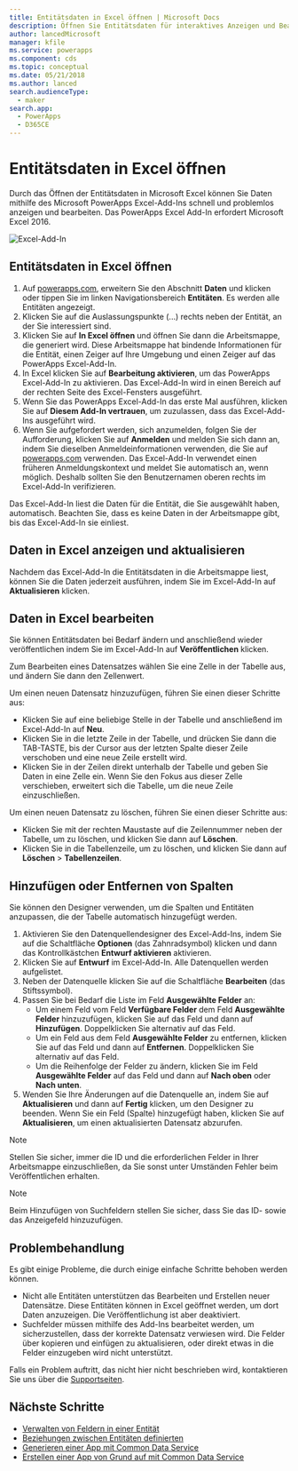 ```yaml
---
title: Entitätsdaten in Excel öffnen | Microsoft Docs
description: Öffnen Sie Entitätsdaten für interaktives Anzeigen und Bearbeiten in Excel.
author: lancedMicrosoft
manager: kfile
ms.service: powerapps
ms.component: cds
ms.topic: conceptual
ms.date: 05/21/2018
ms.author: lanced
search.audienceType:
  - maker
search.app:
  - PowerApps
  - D365CE
---
```

# <a name="open-entity-data-in-excel"></a>Entitätsdaten in Excel öffnen
Durch das Öffnen der Entitätsdaten in Microsoft Excel können Sie Daten mithilfe des Microsoft PowerApps Excel-Add-Ins schnell und problemlos anzeigen und bearbeiten. Das PowerApps Excel Add-In erfordert Microsoft Excel 2016.

![Excel-Add-In](./media/data-platform-cds-excel-addin/ExcelAddin.png "PowerApps-Excel-Add-In")

## <a name="open-entity-data-in-excel"></a>Entitätsdaten in Excel öffnen
1. Auf [powerapps.com](https://web.powerapps.com/?utm_source=padocs&utm_medium=linkinadoc&utm_campaign=referralsfromdoc), erweitern Sie den Abschnitt **Daten** und klicken oder tippen Sie im linken Navigationsbereich **Entitäten**. Es werden alle Entitäten angezeigt.
2. Klicken Sie auf die Auslassungspunkte (...) rechts neben der Entität, an der Sie interessiert sind.
3. Klicken Sie auf **In Excel öffnen** und öffnen Sie dann die Arbeitsmappe, die generiert wird. Diese Arbeitsmappe hat bindende Informationen für die Entität, einen Zeiger auf Ihre Umgebung und einen Zeiger auf das PowerApps Excel-Add-In.  
4. In Excel klicken Sie auf **Bearbeitung aktivieren**, um das PowerApps Excel-Add-In zu aktivieren. Das Excel-Add-In wird in einen Bereich auf der rechten Seite des Excel-Fensters ausgeführt.
5. Wenn Sie das PowerApps Excel-Add-In das erste Mal ausführen, klicken Sie auf **Diesem Add-In vertrauen**, um zuzulassen, dass das Excel-Add-Ins ausgeführt wird.
6. Wenn Sie aufgefordert werden, sich anzumelden, folgen Sie der Aufforderung, klicken Sie auf **Anmelden** und melden Sie sich dann an, indem Sie dieselben Anmeldeinformationen verwenden, die Sie auf [powerapps.com](https:///?utm_source=padocs&utm_medium=linkinadoc&utm_campaign=referralsfromdoc) verwenden. Das Excel-Add-In verwendet einen früheren Anmeldungskontext und meldet Sie automatisch an, wenn möglich. Deshalb sollten Sie den Benutzernamen oberen rechts im Excel-Add-In verifizieren.

Das Excel-Add-In liest die Daten für die Entität, die Sie ausgewählt haben, automatisch. Beachten Sie, dass es keine Daten in der Arbeitsmappe gibt, bis das Excel-Add-In sie einliest.

## <a name="view-and-refresh-data-in-excel"></a>Daten in Excel anzeigen und aktualisieren
Nachdem das Excel-Add-In die Entitätsdaten in die Arbeitsmappe liest, können Sie die Daten jederzeit ausführen, indem Sie im Excel-Add-In auf **Aktualisieren** klicken.

## <a name="edit-data-in-excel"></a>Daten in Excel bearbeiten
Sie können Entitätsdaten bei Bedarf ändern und anschließend wieder veröffentlichen indem Sie im Excel-Add-In auf **Veröffentlichen** klicken.

Zum Bearbeiten eines Datensatzes wählen Sie eine Zelle in der Tabelle aus, und ändern Sie dann den Zellenwert.

Um einen neuen Datensatz hinzuzufügen, führen Sie einen dieser Schritte aus:

* Klicken Sie auf eine beliebige Stelle in der Tabelle und anschließend im Excel-Add-In auf **Neu**.
* Klicken Sie in die letzte Zeile in der Tabelle, und drücken Sie dann die TAB-TASTE, bis der Cursor aus der letzten Spalte dieser Zeile verschoben und eine neue Zeile erstellt wird.
* Klicken Sie in der Zeilen direkt unterhalb der Tabelle und geben Sie Daten in eine Zelle ein. Wenn Sie den Fokus aus dieser Zelle verschieben, erweitert sich die Tabelle, um die neue Zeile einzuschließen.

Um einen neuen Datensatz zu löschen, führen Sie einen dieser Schritte aus:

* Klicken Sie mit der rechten Maustaste auf die Zeilennummer neben der Tabelle, um zu löschen, und klicken Sie dann auf **Löschen**.
* Klicken Sie in die Tabellenzeile, um zu löschen, und klicken Sie dann auf **Löschen** > **Tabellenzeilen**.

## <a name="add-or-remove-columns"></a>Hinzufügen oder Entfernen von Spalten
Sie können den Designer verwenden, um die Spalten und Entitäten anzupassen, die der Tabelle automatisch hinzugefügt werden.

1. Aktivieren Sie den Datenquellendesigner des Excel-Add-Ins, indem Sie auf die Schaltfläche **Optionen** (das Zahnradsymbol) klicken und dann das Kontrollkästchen **Entwurf aktivieren** aktivieren.
2. Klicken Sie auf **Entwurf** im Excel-Add-In. Alle Datenquellen werden aufgelistet.
3. Neben der Datenquelle klicken Sie auf die Schaltfläche **Bearbeiten** (das Stiftssymbol).
4. Passen Sie bei Bedarf die Liste im Feld **Ausgewählte Felder** an:
   * Um einem Feld vom Feld **Verfügbare Felder** dem Feld **Ausgewählte Felder** hinzuzufügen, klicken Sie auf das Feld und dann auf **Hinzufügen**. Doppelklicken Sie alternativ auf das Feld.
   * Um ein Feld aus dem Feld **Ausgewählte Felder** zu entfernen, klicken Sie auf das Feld und dann auf **Entfernen**. Doppelklicken Sie alternativ auf das Feld.
   * Um die Reihenfolge der Felder zu ändern, klicken Sie im Feld **Ausgewählte Felder** auf das Feld und dann auf **Nach oben** oder **Nach unten**.
5. Wenden Sie Ihre Änderungen auf die Datenquelle an, indem Sie auf **Aktualisieren** und dann auf **Fertig** klicken, um den Designer zu beenden. Wenn Sie ein Feld (Spalte) hinzugefügt haben, klicken Sie auf **Aktualisieren**, um einen aktualisierten Datensatz abzurufen.

> [!NOTE]
> Stellen Sie sicher, immer die ID und die erforderlichen Felder in Ihrer Arbeitsmappe einzuschließen, da Sie sonst unter Umständen Fehler beim Veröffentlichen erhalten.

> [!NOTE]
> Beim Hinzufügen von Suchfeldern stellen Sie sicher, dass Sie das ID- sowie das Anzeigefeld hinzuzufügen.

## <a name="troubleshooting"></a>Problembehandlung
Es gibt einige Probleme, die durch einige einfache Schritte behoben werden können.

* Nicht alle Entitäten unterstützen das Bearbeiten und Erstellen neuer Datensätze. Diese Entitäten können in Excel geöffnet werden, um dort Daten anzuzeigen. Die Veröffentlichung ist aber deaktiviert.
* Suchfelder müssen mithilfe des Add-Ins bearbeitet werden, um sicherzustellen, dass der korrekte Datensatz verwiesen wird. Die Felder über kopieren und einfügen zu aktualisieren, oder direkt etwas in die Felder einzugeben wird nicht unterstützt.


Falls ein Problem auftritt, das nicht hier nicht beschrieben wird, kontaktieren Sie uns über die [Supportseiten](https://powerapps.microsoft.com/support/).

## <a name="next-steps"></a>Nächste Schritte
* [Verwalten von Feldern in einer Entität](data-platform-manage-fields.md)
* [Beziehungen zwischen Entitäten definierten](data-platform-entity-lookup.md)
* [Generieren einer App mit Common Data Service](../canvas-apps/data-platform-create-app.md)
* [Erstellen einer App von Grund auf mit Common Data Service](../canvas-apps/data-platform-create-app-scratch.md)

